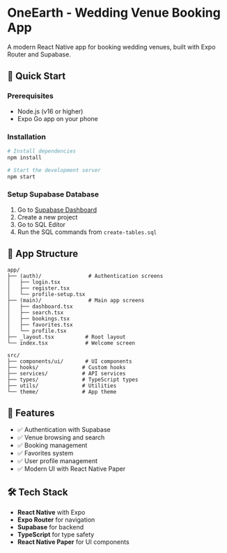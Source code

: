 # OneEarth - Wedding Venue Booking App

A modern React Native app for booking wedding venues, built with Expo Router and Supabase.

## 🚀 Quick Start

### Prerequisites
- Node.js (v16 or higher)
- Expo Go app on your phone

### Installation
```bash
# Install dependencies
npm install

# Start the development server
npm start
```

### Setup Supabase Database
1. Go to [Supabase Dashboard](https://app.supabase.com)
2. Create a new project
3. Go to SQL Editor
4. Run the SQL commands from `create-tables.sql`

## 📱 App Structure

```
app/
├── (auth)/               # Authentication screens
│   ├── login.tsx
│   ├── register.tsx
│   └── profile-setup.tsx
├── (main)/               # Main app screens
│   ├── dashboard.tsx
│   ├── search.tsx
│   ├── bookings.tsx
│   ├── favorites.tsx
│   └── profile.tsx
├── _layout.tsx          # Root layout
└── index.tsx            # Welcome screen

src/
├── components/ui/       # UI components
├── hooks/              # Custom hooks
├── services/           # API services
├── types/              # TypeScript types
├── utils/              # Utilities
└── theme/              # App theme
```

## 🔧 Features

- ✅ Authentication with Supabase
- ✅ Venue browsing and search
- ✅ Booking management
- ✅ Favorites system
- ✅ User profile management
- ✅ Modern UI with React Native Paper

## 🛠️ Tech Stack

- **React Native** with Expo
- **Expo Router** for navigation
- **Supabase** for backend
- **TypeScript** for type safety
- **React Native Paper** for UI components